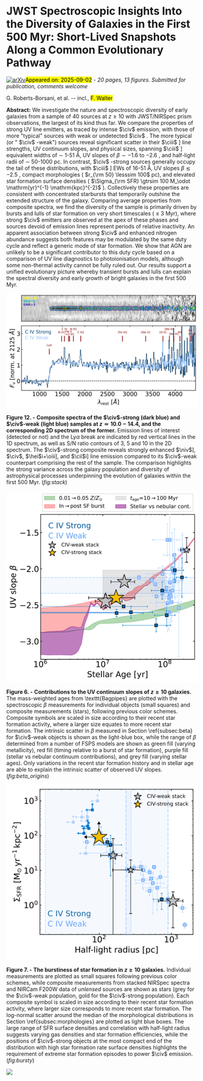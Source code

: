 <div class="macros" style="visibility:hidden;">
$\newcommand{\ensuremath}{}$
$\newcommand{\xspace}{}$
$\newcommand{\object}[1]{\texttt{#1}}$
$\newcommand{\farcs}{{.}''}$
$\newcommand{\farcm}{{.}'}$
$\newcommand{\arcsec}{''}$
$\newcommand{\arcmin}{'}$
$\newcommand{\ion}[2]{#1#2}$
$\newcommand{\textsc}[1]{\textrm{#1}}$
$\newcommand{\hl}[1]{\textrm{#1}}$
$\newcommand{\footnote}[1]{}$
$\newcommand{\kms}{km s^{-1}}$
$\newcommand{\oii}{O {\scriptsize II}}$
$\newcommand{\oiii}{O {\scriptsize III}}$
$\newcommand{\oiv}{O {\scriptsize IV}}$
$\newcommand{\caii}{Ca {\scriptsize II}}$
$\newcommand{\cii}{C {\scriptsize II}}$
$\newcommand{\ciii}{C {\scriptsize III}}$
$\newcommand{\sii}{S {\scriptsize II}}$
$\newcommand{\nii}{N {\scriptsize II}}$
$\newcommand{\niii}{N {\scriptsize III}}$
$\newcommand{\niv}{N {\scriptsize IV}}$
$\newcommand{\neiii}{Ne {\scriptsize III}}$
$\newcommand{\nv}{N {\scriptsize V}}$
$\newcommand{\civ}{C {\scriptsize IV}}$
$\newcommand{\hi}{H {\scriptsize I}}$
$\newcommand{\hii}{H {\scriptsize II}}$
$\newcommand{\hei}{He {\scriptsize I}}$
$\newcommand{\heii}{He {\scriptsize II}}$
$\newcommand{\feiv}{Fe {\scriptsize IV}}$
$\newcommand{\nev}{Ne {\scriptsize V}}$
$\newcommand{\hdelta}{H\delta}$
$\newcommand{\hbeta}{H\beta}$
$\newcommand{\halpha}{H\alpha}$
$\newcommand{\lya}{Ly\alpha}$
$\newcommand{\hst}{\textit{HST}}$
$\newcommand{\jwst}{\textit{JWST}}$
$\newcommand{\spitzer}{\textit{Spitzer}}$
$\newcommand{\eazy}{\texttt{EAzY}}$
$\newcommand{\pypeit}{\texttt{PypeIt}}$
$\newcommand{\bagpipes}{\texttt{Bagpipes}}$
$\newcommand{\thefigure}{A\arabic{figure}}$
$\newcommand{\thebibliography}{\DeclareRobustCommand{\VAN}[3]{##3}\VANthebibliography}$</div>



<div id="title">

# JWST Spectroscopic Insights Into the Diversity of Galaxies in the First 500 Myr: Short-Lived Snapshots Along a Common Evolutionary Pathway

</div>
<div id="comments">

[![arXiv](https://img.shields.io/badge/arXiv-2508.21708-b31b1b.svg)](https://arxiv.org/abs/2508.21708)<mark>Appeared on: 2025-09-02</mark> -  _20 pages, 13 figures. Submitted for publication, comments welcome_

</div>
<div id="authors">

G. Roberts-Borsani, et al. -- incl., <mark>F. Walter</mark>

</div>
<div id="abstract">

**Abstract:** We investigate the nature and spectroscopic diversity of early galaxies from a sample of 40 sources at $z\geqslant10$ with JWST/NIRSpec prism observations, the largest of its kind thus far. We compare the properties of strong UV line emitters, as traced by intense $\civ$ emission, with those of more "typical" sources with weak or undetected $\civ$ . The more typical (or " $\civ$ -weak") sources reveal significant scatter in their $\ciii$ ] line strengths, UV continuum slopes, and physical sizes, spanning $\ciii$ ] equivalent widths of $\sim$ 1-51 Å, UV slopes of $\beta\sim-1.6$ to $-2.6$ , and half-light radii of $\sim$ 50-1000 pc. In contrast, $\civ$ -strong sources generally occupy the tail of these distributions, with $\ciii$ ] EWs of 16-51 Å, UV slopes $\beta\lesssim-2.5$ , compact morphologies ( $r_{\rm 50} \lesssim 100$ pc), and elevated star formation surface densities ( $\Sigma_{\rm SFR} \gtrsim 100 M_\odot \mathrm{yr}^{-1} \mathrm{kpc}^{-2}$ ). Collectively these properties are consistent with concentrated starbursts that temporarily outshine the extended structure of the galaxy. Comparing average properties from composite spectra, we find the diversity of the sample is primarily driven by bursts and lulls of star formation on very short timescales ( $\leq$ 3 Myr), where strong $\civ$ emitters are observed at the apex of these phases and sources devoid of emission lines represent periods of relative inactivity. An apparent association between strong $\civ$ and enhanced nitrogen abundance suggests both features may be modulated by the same duty cycle and reflect a generic mode of star formation. We show that AGN are unlikely to be a significant contributor to this duty cycle based on a comparison of UV line diagnostics to photoionisation models, although some non-thermal activity cannot be fully ruled out. Our results support a unified evolutionary picture whereby transient bursts and lulls can explain the spectral diversity and early growth of bright galaxies in the first 500 Myr.

</div>

<div id="div_fig1">

<img src="tmp_2508.21708/./figures/stack_spectrum.png" alt="Fig12" width="100%"/>

**Figure 12. -** **Composite spectra of the $\civ$-strong (dark blue) and $\civ$-weak (light blue) samples at $z\simeq10.0-14.4$, and the corresponding 2D spectrum of the former.** Emission lines of interest (detected or not) and the Ly$\alpha$ break are indicated by red vertical lines in the 1D spectrum, as well as S/N ratio contours of 3, 5 and 10 in the 2D spectrum. The $\civ$-strong composite reveals strongly enhanced $\niv$], $\civ$, $\hei$i$+$\oiii], and $\cii$i] line emission compared to its $\civ$-weak counterpart comprising the rest of the sample. The comparison highlights the strong variance across the galaxy population and diversity of astrophysical processes underpinning the evolution of galaxies within the first 500 Myr. (*fig:stack*)

</div>
<div id="div_fig2">

<img src="tmp_2508.21708/./figures/uvslope_origins.png" alt="Fig6" width="100%"/>

**Figure 6. -** **Contributions to the UV continuum slopes of $z\geqslant10$ galaxies.** The mass-weighted ages from \texttt{Bagpipes} are plotted with the spectroscopic $\beta$ measurements for individual objects (small squares) and composite measurements (stars), following previous color schemes. Composite symbols are scaled in size according to their recent star formation activity, where a larger size equates to more recent star formation. The intrinsic scatter in $\beta$ measured in Section \ref{subsec:beta} for $\civ$-weak objects is shown as the light-blue box, while the range of $\beta$ determined from a number of FSPS models are shown as green fill (varying metallicity), red fill (timing relative to a burst of star formation), purple fill (stellar vs nebular continuum contributions), and grey fill (varying stellar ages). Only variations in the recent star formation history and in stellar age are able to explain the intrinsic scatter of observed UV slopes. (*fig:beta_origins*)

</div>
<div id="div_fig3">

<img src="tmp_2508.21708/./figures/bursty.png" alt="Fig7" width="100%"/>

**Figure 7. -** **The burstiness of star formation in $z\geqslant10$ galaxies.** Individual measurements are plotted as small squares following previous color schemes, while composite measurements from stacked NIRSpec spectra and NIRCam F200W data of _unlensed_ sources are shown as stars (grey for the $\civ$-weak population, gold for the $\civ$-strong population). Each composite symbol is scaled in size according to their recent star formation activity, where larger size corresponds to more recent star formation. The log-normal scatter around the median of the morphological distributions in Section \ref{subsec:morphologies} are plotted as light blue boxes. The large range of SFR surface densities and correlation with half-light radius suggests varying gas densities and star formation efficiencies, while the positions of $\civ$-strong objects at the most compact end of the distribution with high star formation rate surface densities highlights the requirement of extreme star formation episodes to power $\civ$ emission. (*fig:bursty*)

</div><div id="qrcode"><img src=https://api.qrserver.com/v1/create-qr-code/?size=100x100&data="https://arxiv.org/abs/2508.21708"></div>